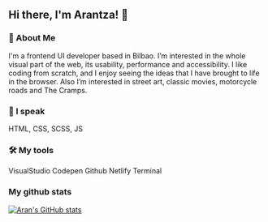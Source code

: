 ## Hi there, I'm Arantza! 👋

### 🚀 About Me
I'm a frontend UI developer based in Bilbao. I’m interested in the whole visual part of the web, its usability, performance and accessibility. I like coding from scratch, and I enjoy seeing the ideas that I have brought to life in the browser.
Also I’m interested in street art, classic movies, motorcycle roads and The Cramps. 

### 💬 I speak
HTML, CSS, SCSS, JS

### 🛠 My tools
VisualStudio Codepen Github Netlify Terminal

### My github stats

[![Aran's GitHub stats](https://github-readme-stats.vercel.app/api?username=AranBeitia&show_icons=true&theme=radical)](https://github.com/AranBeitia/github-readme-stats)

<!--
**AranBeitia/AranBeitia** is a ✨ _special_ ✨ repository because its `README.md` (this file) appears on your GitHub profile.

Here are some ideas to get you started:

- 🔭 I’m currently working on ...
- 🌱 I’m currently learning ...
- 👯 I’m looking to collaborate on ...
- 🤔 I’m looking for help with ...
- 💬 Ask me about ...
- 📫 How to reach me: ...
- 😄 Pronouns: ...
- ⚡ Fun fact: ...
-->
